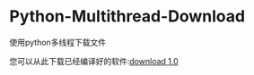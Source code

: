 # Python-Multithread-Download
使用python多线程下载文件

您可以从此下载已经编译好的软件:[download 1.0](https://fatmandj.lanzous.com/i2Egodc0ach)


